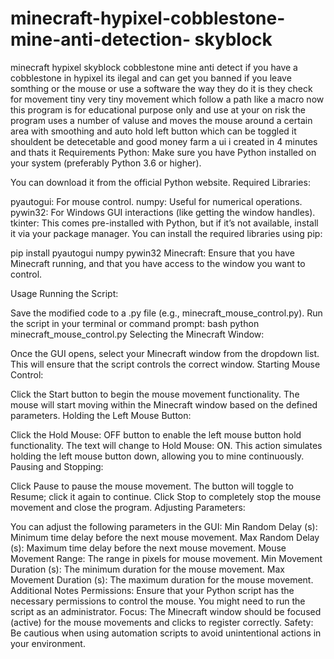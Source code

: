 # minecraft-hypixel-cobblestone-mine-anti-detection- skyblock 
minecraft hypixel skyblock cobblestone mine anti detect if you have a cobblestone in hypixel its ilegal and can get you banned if you leave somthing or the mouse or use a software the way they do it is they check for movement  tiny very tiny movement which follow a path  like a macro now this program is for educational purpose only and use at your on risk the program uses a number of valuse and moves the mouse around a certain area with smoothing and auto hold left button which can be toggled it shouldent be detecetable and good money farm a ui i created in 4 minutes and thats it 
Requirements
Python: Make sure you have Python installed on your system (preferably Python 3.6 or higher).

You can download it from the official Python website.
Required Libraries:

pyautogui: For mouse control.
numpy: Useful for numerical operations.
pywin32: For Windows GUI interactions (like getting the window handles).
tkinter: This comes pre-installed with Python, but if it’s not available, install it via your package manager.
You can install the required libraries using pip:


pip install pyautogui numpy pywin32
Minecraft: Ensure that you have Minecraft running, and that you have access to the window you want to control.

Usage
Running the Script:

Save the modified code to a .py file (e.g., minecraft_mouse_control.py).
Run the script in your terminal or command prompt:
bash
python minecraft_mouse_control.py
Selecting the Minecraft Window:

Once the GUI opens, select your Minecraft window from the dropdown list. This will ensure that the script controls the correct window.
Starting Mouse Control:

Click the Start button to begin the mouse movement functionality. The mouse will start moving within the Minecraft window based on the defined parameters.
Holding the Left Mouse Button:

Click the Hold Mouse: OFF button to enable the left mouse button hold functionality. The text will change to Hold Mouse: ON.
This action simulates holding the left mouse button down, allowing you to mine continuously.
Pausing and Stopping:

Click Pause to pause the mouse movement. The button will toggle to Resume; click it again to continue.
Click Stop to completely stop the mouse movement and close the program.
Adjusting Parameters:

You can adjust the following parameters in the GUI:
Min Random Delay (s): Minimum time delay before the next mouse movement.
Max Random Delay (s): Maximum time delay before the next mouse movement.
Mouse Movement Range: The range in pixels for mouse movement.
Min Movement Duration (s): The minimum duration for the mouse movement.
Max Movement Duration (s): The maximum duration for the mouse movement.
Additional Notes
Permissions: Ensure that your Python script has the necessary permissions to control the mouse. You might need to run the script as an administrator.
Focus: The Minecraft window should be focused (active) for the mouse movements and clicks to register correctly.
Safety: Be cautious when using automation scripts to avoid unintentional actions in your environment.
